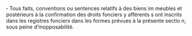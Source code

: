 ‐ Tous faits, conventions ou sentences relatifs à des biens im meubles et postérieurs à la confirmation des droits fonciers y afférents s ont inscrits dans les registres fonciers dans les formes prévues à la présente sectio n, sous peine d’inopposabilité.